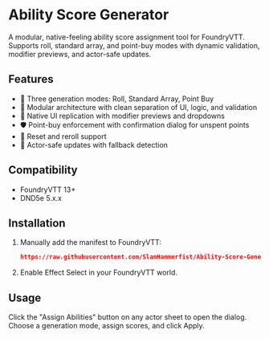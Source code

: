 # Ability Score Generator

A modular, native-feeling ability score assignment tool for FoundryVTT. Supports roll, standard array, and point-buy modes with dynamic validation, modifier previews, and actor-safe updates.

## Features

- 🧠 Three generation modes: Roll, Standard Array, Point Buy
- 🧩 Modular architecture with clean separation of UI, logic, and validation
- 🎯 Native UI replication with modifier previews and dropdowns
- 🛡️ Point-buy enforcement with confirmation dialog for unspent points
- 🔄 Reset and reroll support
- 🧪 Actor-safe updates with fallback detection

## Compatibility

- FoundryVTT 13+
- DND5e 5.x.x

## Installation

1. Manually add the manifest to FoundryVTT:
   ```json
   https://raw.githubusercontent.com/SlamHammerfist/Ability-Score-Generator/refs/heads/main/module.json
2. Enable Effect Select in your FoundryVTT world.

## Usage

Click the "Assign Abilities" button on any actor sheet to open the dialog. Choose a generation mode, assign scores, and click Apply.
